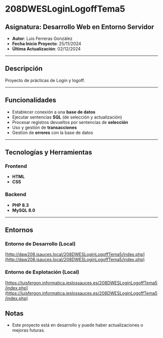 # 208DWESLoginLogoffTema5

## Asignatura: Desarrollo Web en Entorno Servidor

- **Autor**: Luis Ferreras González
- **Fecha Inicio Proyecto**: 25/11/2024
- **Última Actualización**: 02/12/2024

---

## Descripción

Proyecto de prácticas de Login y logoff.

---

## Funcionalidades

- Establecer conexión a una **base de datos**
- Ejecutar sentencias **SQL** (de selección y actualización)
- Procesar registros devueltos por sentencias de **selección**
- Uso y gestión de **transacciones**
- Gestión de **errores** con la base de datos

---

## Tecnologías y Herramientas

### Frontend

- **HTML**
- **CSS**

### Backend

- **PHP 8.3**
- **MySQL 8.0**

---

## Entornos

### Entorno de Desarrollo (Local)

[http://daw208.isauces.local/208DWESLoginLogoffTema5/index.php](http://daw208.isauces.local/208DWESLoginLogoffTema5/index.php)

### Entorno de Explotación (Local)

[https://luisfergon.informatica.ieslossauces.es/208DWESLoginLogoffTema5/index.php](https://luisfergon.informatica.ieslossauces.es/208DWESLoginLogoffTema5/index.php)

## Notas

- Este proyecto está en desarrollo y puede haber actualizaciones o mejoras futuras.